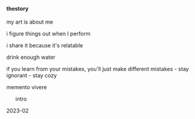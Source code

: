 <section class="content">
  <article class="article">
    <section class="heading">
      <h1>thestory</h1>
    </section>
    <section class="content">
      <p>my art is about me</p>
      <p>i figure things out when I perform</p>
      <p>i share it because it's relatable</p>
      <p>drink enough water</p>
      <p>if you learn from your mistakes, you'll just make different mistakes - stay ignorant - stay cozy</p>
      <p>memento vivere</p>
    </section>
    <section class="details">
      <ul class="tags">intro</ul>
      <p class="composed">2023-02</p>
    </section>
  </article>
</section>